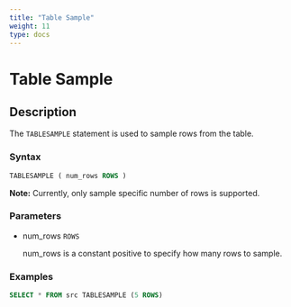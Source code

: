 ```yaml
---
title: "Table Sample"
weight: 11
type: docs
---
```

<!--
Licensed to the Apache Software Foundation (ASF) under one
or more contributor license agreements.  See the NOTICE file
distributed with this work for additional information
regarding copyright ownership.  The ASF licenses this file
to you under the Apache License, Version 2.0 (the
"License"); you may not use this file except in compliance
with the License.  You may obtain a copy of the License at

  http://www.apache.org/licenses/LICENSE-2.0

Unless required by applicable law or agreed to in writing,
software distributed under the License is distributed on an
"AS IS" BASIS, WITHOUT WARRANTIES OR CONDITIONS OF ANY
KIND, either express or implied.  See the License for the
specific language governing permissions and limitations
under the License.
-->

# Table Sample

## Description

The `TABLESAMPLE` statement is used to sample rows from the table.

### Syntax

```sql
TABLESAMPLE ( num_rows ROWS )
```
**Note:**
Currently, only sample specific number of rows is supported.

### Parameters

- num_rows `ROWS`

  num_rows is a constant positive to specify how many rows to sample.

### Examples

```sql
SELECT * FROM src TABLESAMPLE (5 ROWS)
```


